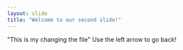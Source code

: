 ```yaml
---
layout: slide
title: "Welcome to our second slide!"
---
```

"This is my changing the file" 
Use the left arrow to go back!
